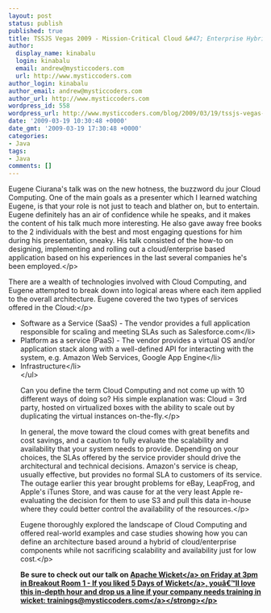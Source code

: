 ```yaml
---
layout: post
status: publish
published: true
title: TSSJS Vegas 2009 - Mission-Critical Cloud &#47; Enterprise Hybrid Deployments
author:
  display_name: kinabalu
  login: kinabalu
  email: andrew@mysticcoders.com
  url: http://www.mysticcoders.com
author_login: kinabalu
author_email: andrew@mysticcoders.com
author_url: http://www.mysticcoders.com
wordpress_id: 558
wordpress_url: http://www.mysticcoders.com/blog/2009/03/19/tssjs-vegas-2009-mission-critical-cloud-enterprise-hybrid-deployments/
date: '2009-03-19 10:30:48 +0000'
date_gmt: '2009-03-19 17:30:48 +0000'
categories:
- Java
tags:
- Java
comments: []
---
```

<p>Eugene Ciurana's talk was on the new hotness, the buzzword du jour Cloud Computing. One of the main goals as a presenter which I learned watching Eugene, is that your role is not just to teach and blather on, but to entertain. Eugene definitely has an air of confidence while he speaks, and it makes the content of his talk much more interesting. He also gave away free books to the 2 individuals with the best and most engaging questions for him during his presentation, sneaky. His talk consisted of the how-to on designing, implementing and rolling out a cloud&#47;enterprise based application based on his experiences in the last several companies he's been employed.<&#47;p></p>
<p>There are a wealth of technologies involved with Cloud Computing, and Eugene attempted to break down into logical areas where each item applied to the overall architecture. Eugene covered the two types of services offered in the Cloud:<&#47;p></p>
<ul>
<li>Software as a Service (SaaS) - The vendor provides a full application responsible for scaling and meeting SLAs such as Salesforce.com<&#47;li>
<li>Platform as a service (PaaS) - The vendor provides a virtual OS and&#47;or application stack along with a well-defined API for interacting with the system, e.g. Amazon Web Services, Google App Engine<&#47;li>
<li>Infrastructure<&#47;li><br />
<&#47;ul></p>
<p>Can you define the term Cloud Computing and not come up with 10 different ways of doing so? His simple explanation was: Cloud = 3rd party, hosted on virtualized boxes with the ability to scale out by duplicating the virtual instances on-the-fly.<&#47;p></p>
<p>In general, the move toward the cloud comes with great benefits and cost savings, and a caution to fully evaluate the scalability and availability that your system needs to provide. Depending on your choices, the SLAs offered by the service provider should drive the architectural and technical decisions. Amazon's service is cheap, usually effective, but provides no formal SLA to customers of its service. The outage earlier this year brought problems for eBay, LeapFrog, and Apple's iTunes Store, and was cause for at the very least Apple re-evaluating the decision for them to use S3 and pull this data in-house where they could better control the availability of the resources.<&#47;p></p>
<p>Eugene thoroughly explored the landscape of Cloud Computing and offered real-world examples and case studies showing how you can define an architecture based around a hybrid of cloud&#47;enterprise components while not sacrificing scalability and availability just for low cost.<&#47;p></p>
<p><strong>Be sure to check out our talk on <a href="http:&#47;&#47;wicket.apache.org&#47;" title="Apache Wicket" target="_blank">Apache Wicket<&#47;a> on Friday at 3pm in Breakout Room 1 - If you liked <a href="http:&#47;&#47;www.mysticcoders.com&#47;blog&#47;2009&#47;03&#47;09&#47;5-days-of-wicket&#47;" title="5 Days of Wicket" target="_top">5 Days of Wicket<&#47;a>, you&acirc;&euro;&trade;ll love this in-depth hour and drop us a line if your company needs training in wicket: <a href="mailto:trainings@mysticcoders.com">trainings@mysticcoders.com<&#47;a><&#47;strong><&#47;p></p>
